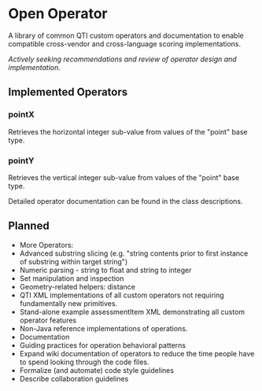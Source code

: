 # Open Operator #


A library of common QTI custom operators and documentation to enable compatible cross-vendor and cross-language scoring implementations.

*Actively seeking recommendations and review of operator design and implementation.*   

## Implemented Operators ##

### pointX ###
Retrieves the horizontal integer sub-value from values of the "point" base type.

### pointY ###
Retrieves the vertical integer sub-value from values of the "point" base type.

Detailed operator documentation can be found in the class descriptions.

## Planned ##
* More Operators:  
 * Advanced substring slicing (e.g. "string contents prior to first instance of substring within target string")
 * Numeric parsing - string to float and string to integer
 * Set manipulation and inspection
 * Geometry-related helpers: distance 
* QTI XML implementations of all custom operators not requiring fundamentally new primitives.
* Stand-alone example assessmentItem XML demonstrating all custom operator features 
* Non-Java reference implementations of operations.
* Documentation
 * Guiding practices for operation behavioral patterns
 * Expand wiki documentation of operators to reduce the time people have to spend looking through the code files.
 * Formalize (and automate) code style guidelines
 * Describe collaboration guidelines 